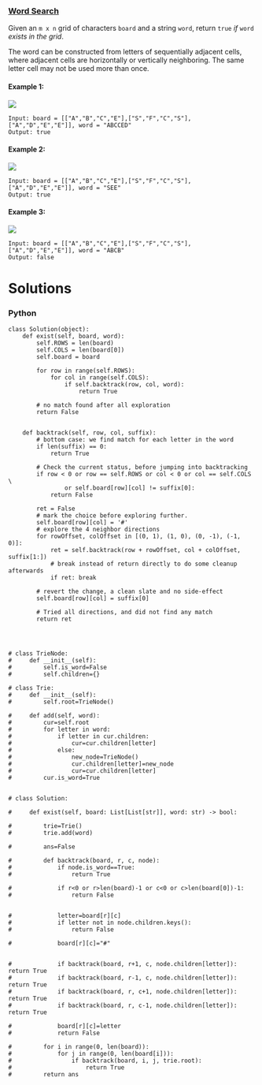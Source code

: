 ### [Word Search](https://leetcode.com/problems/word-search/) <br>

Given an `m x n` grid of characters `board` and a string `word`, return `true` *if* `word` *exists in the grid*.

The word can be constructed from letters of sequentially adjacent cells, where adjacent cells are horizontally or vertically neighboring. The same letter cell may not be used more than once.




#### Example 1:
<img src="../../../../images/79word1.jpg">

```
Input: board = [["A","B","C","E"],["S","F","C","S"],["A","D","E","E"]], word = "ABCCED"
Output: true

```

#### Example 2:
<img src="../../../../images/79word2.jpg">

```
Input: board = [["A","B","C","E"],["S","F","C","S"],["A","D","E","E"]], word = "SEE"
Output: true

```

#### Example 3:
<img src="../../../../images/79word3.jpg">

```
Input: board = [["A","B","C","E"],["S","F","C","S"],["A","D","E","E"]], word = "ABCB"
Output: false

```

# Solutions

### Python
```
class Solution(object):
    def exist(self, board, word):
        self.ROWS = len(board)
        self.COLS = len(board[0])
        self.board = board

        for row in range(self.ROWS):
            for col in range(self.COLS):
                if self.backtrack(row, col, word):
                    return True

        # no match found after all exploration
        return False


    def backtrack(self, row, col, suffix):
        # bottom case: we find match for each letter in the word
        if len(suffix) == 0:
            return True

        # Check the current status, before jumping into backtracking
        if row < 0 or row == self.ROWS or col < 0 or col == self.COLS \
                or self.board[row][col] != suffix[0]:
            return False

        ret = False
        # mark the choice before exploring further.
        self.board[row][col] = '#'
        # explore the 4 neighbor directions
        for rowOffset, colOffset in [(0, 1), (1, 0), (0, -1), (-1, 0)]:
            ret = self.backtrack(row + rowOffset, col + colOffset, suffix[1:])
            # break instead of return directly to do some cleanup afterwards
            if ret: break

        # revert the change, a clean slate and no side-effect
        self.board[row][col] = suffix[0]

        # Tried all directions, and did not find any match
        return ret




# class TrieNode:
#     def __init__(self):
#         self.is_word=False
#         self.children={}
        
# class Trie:
#     def __init__(self):
#         self.root=TrieNode()
        
#     def add(self, word):
#         cur=self.root
#         for letter in word:
#             if letter in cur.children:
#                 cur=cur.children[letter]
#             else:
#                 new_node=TrieNode()
#                 cur.children[letter]=new_node
#                 cur=cur.children[letter]
#         cur.is_word=True
        

# class Solution:
    
#     def exist(self, board: List[List[str]], word: str) -> bool:
        
#         trie=Trie()
#         trie.add(word)

#         ans=False
        
#         def backtrack(board, r, c, node):
#             if node.is_word==True:
#                 return True            
            
#             if r<0 or r>len(board)-1 or c<0 or c>len(board[0])-1:
#                 return False
            
            
#             letter=board[r][c]
#             if letter not in node.children.keys():
#                 return False
            
#             board[r][c]="#"
            
            
#             if backtrack(board, r+1, c, node.children[letter]): return True
#             if backtrack(board, r-1, c, node.children[letter]): return True
#             if backtrack(board, r, c+1, node.children[letter]): return True
#             if backtrack(board, r, c-1, node.children[letter]): return True
            
#             board[r][c]=letter
#             return False
        
#         for i in range(0, len(board)):
#             for j in range(0, len(board[i])):
#                 if backtrack(board, i, j, trie.root): 
#                     return True
#         return ans

```
